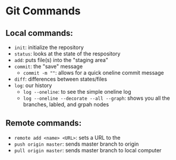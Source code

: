 # Git Commands

## Local commands:

- `init`: initialize the repository
- `status`: looks at the state of the respository
- `add`: puts file(s) into the "staging area"
- `commit`: the "save" message
  - `commit -m ""`: allows for a quick oneline commit message
- `diff`: differences between states/files
- `log`: our history
    - `log --oneline`: to see the simple oneline log
    - `log --oneline --decorate --all --graph`: shows you all the branches, labled, and grpah nodes 

## Remote commands:

- `remote add <name> <URL>`: sets a URL to the <name>
- `push origin master`: sends master branch to origin
- `pull origin master`: sends master branch to local computer
